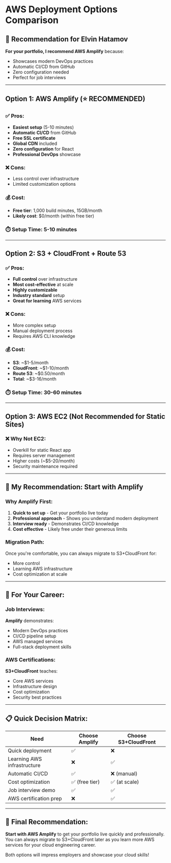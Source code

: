 # AWS Deployment Options Comparison

## 🎯 Recommendation for Elvin Hatamov

**For your portfolio, I recommend AWS Amplify** because:
- Showcases modern DevOps practices
- Automatic CI/CD from GitHub
- Zero configuration needed
- Perfect for job interviews

---

## Option 1: AWS Amplify (⭐ RECOMMENDED)

### ✅ Pros:
- **Easiest setup** (5-10 minutes)
- **Automatic CI/CD** from GitHub
- **Free SSL certificate**
- **Global CDN** included
- **Zero configuration** for React
- **Professional DevOps** showcase

### ❌ Cons:
- Less control over infrastructure
- Limited customization options

### 💰 Cost:
- **Free tier**: 1,000 build minutes, 15GB/month
- **Likely cost**: $0/month (within free tier)

### ⏱️ Setup Time: 5-10 minutes

---

## Option 2: S3 + CloudFront + Route 53

### ✅ Pros:
- **Full control** over infrastructure
- **Most cost-effective** at scale
- **Highly customizable**
- **Industry standard** setup
- **Great for learning** AWS services

### ❌ Cons:
- More complex setup
- Manual deployment process
- Requires AWS CLI knowledge

### 💰 Cost:
- **S3**: ~$1-5/month
- **CloudFront**: ~$1-10/month
- **Route 53**: ~$0.50/month
- **Total**: ~$3-16/month

### ⏱️ Setup Time: 30-60 minutes

---

## Option 3: AWS EC2 (Not Recommended for Static Sites)

### ❌ Why Not EC2:
- Overkill for static React app
- Requires server management
- Higher costs (~$5-20/month)
- Security maintenance required

---

## 🚀 My Recommendation: Start with Amplify

### Why Amplify First:
1. **Quick to set up** - Get your portfolio live today
2. **Professional approach** - Shows you understand modern deployment
3. **Interview ready** - Demonstrates CI/CD knowledge
4. **Cost effective** - Likely free under their generous limits

### Migration Path:
Once you're comfortable, you can always migrate to S3+CloudFront for:
- More control
- Learning AWS infrastructure
- Cost optimization at scale

---

## 🎯 For Your Career:

### Job Interviews:
**Amplify** demonstrates:
- Modern DevOps practices
- CI/CD pipeline setup
- AWS managed services
- Full-stack deployment skills

### AWS Certifications:
**S3+CloudFront** teaches:
- Core AWS services
- Infrastructure design
- Cost optimization
- Security best practices

---

## 📋 Quick Decision Matrix:

| Need | Choose Amplify | Choose S3+CloudFront |
|------|----------------|----------------------|
| Quick deployment | ✅ | ❌ |
| Learning AWS infrastructure | ❌ | ✅ |
| Automatic CI/CD | ✅ | ❌ (manual) |
| Cost optimization | ✅ (free tier) | ✅ (at scale) |
| Job interview demo | ✅ | ✅ |
| AWS certification prep | ❌ | ✅ |

---

## 🎉 Final Recommendation:

**Start with AWS Amplify** to get your portfolio live quickly and professionally. You can always migrate to S3+CloudFront later as you learn more AWS services for your cloud engineering career.

Both options will impress employers and showcase your cloud skills!
